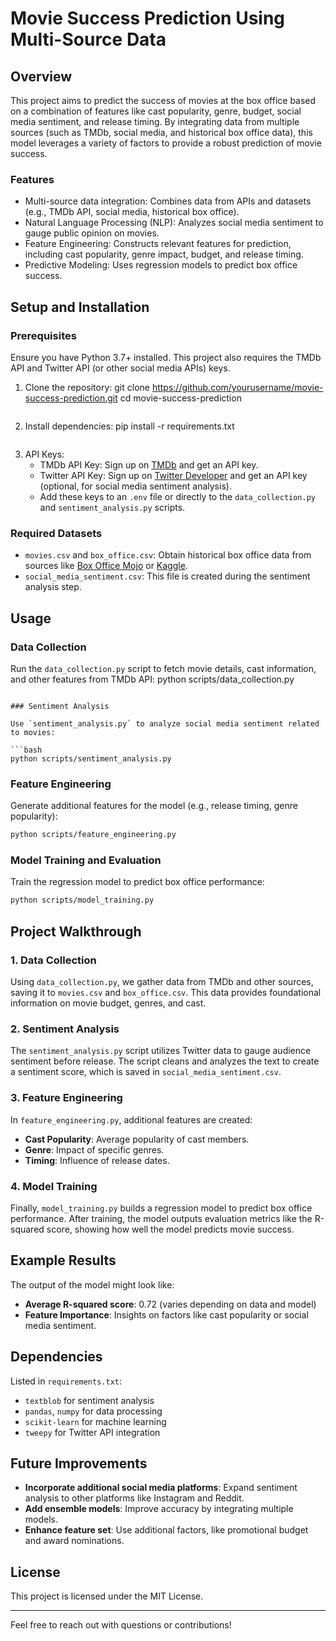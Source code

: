 # Movie Success Prediction Using Multi-Source Data

## Overview
This project aims to predict the success of movies at the box office based on a combination of features like cast popularity, genre, budget, social media sentiment, and release timing. By integrating data from multiple sources (such as TMDb, social media, and historical box office data), this model leverages a variety of factors to provide a robust prediction of movie success.

### Features
- Multi-source data integration: Combines data from APIs and datasets (e.g., TMDb API, social media, historical box office).
- Natural Language Processing (NLP): Analyzes social media sentiment to gauge public opinion on movies.
- Feature Engineering: Constructs relevant features for prediction, including cast popularity, genre impact, budget, and release timing.
- Predictive Modeling: Uses regression models to predict box office success.

## Setup and Installation

### Prerequisites

Ensure you have Python 3.7+ installed. This project also requires the TMDb API and Twitter API (or other social media APIs) keys.

1. Clone the repository:
    git clone https://github.com/yourusername/movie-success-prediction.git
    cd movie-success-prediction
    ```

2. Install dependencies:
    pip install -r requirements.txt
    ```

3. API Keys:
    - TMDb API Key: Sign up on [TMDb](https://www.themoviedb.org/) and get an API key.
    - Twitter API Key: Sign up on [Twitter Developer](https://developer.twitter.com/) and get an API key (optional, for social media sentiment analysis).
    - Add these keys to an `.env` file or directly to the `data_collection.py` and `sentiment_analysis.py` scripts.

### Required Datasets

- `movies.csv` and `box_office.csv`: Obtain historical box office data from sources like [Box Office Mojo](https://www.boxofficemojo.com/) or [Kaggle](https://www.kaggle.com/).
- `social_media_sentiment.csv`: This file is created during the sentiment analysis step.

## Usage

### Data Collection

Run the `data_collection.py` script to fetch movie details, cast information, and other features from TMDb API:
python scripts/data_collection.py
```

### Sentiment Analysis

Use `sentiment_analysis.py` to analyze social media sentiment related to movies:

```bash
python scripts/sentiment_analysis.py
```

### Feature Engineering

Generate additional features for the model (e.g., release timing, genre popularity):

```bash
python scripts/feature_engineering.py
```

### Model Training and Evaluation

Train the regression model to predict box office performance:

```bash
python scripts/model_training.py
```

## Project Walkthrough

### 1. Data Collection

Using `data_collection.py`, we gather data from TMDb and other sources, saving it to `movies.csv` and `box_office.csv`. This data provides foundational information on movie budget, genres, and cast.

### 2. Sentiment Analysis

The `sentiment_analysis.py` script utilizes Twitter data to gauge audience sentiment before release. The script cleans and analyzes the text to create a sentiment score, which is saved in `social_media_sentiment.csv`.

### 3. Feature Engineering

In `feature_engineering.py`, additional features are created:
- **Cast Popularity**: Average popularity of cast members.
- **Genre**: Impact of specific genres.
- **Timing**: Influence of release dates.

### 4. Model Training

Finally, `model_training.py` builds a regression model to predict box office performance. After training, the model outputs evaluation metrics like the R-squared score, showing how well the model predicts movie success.

## Example Results

The output of the model might look like:
- **Average R-squared score**: 0.72 (varies depending on data and model)
- **Feature Importance**: Insights on factors like cast popularity or social media sentiment.

## Dependencies

Listed in `requirements.txt`:
- `textblob` for sentiment analysis
- `pandas`, `numpy` for data processing
- `scikit-learn` for machine learning
- `tweepy` for Twitter API integration

## Future Improvements

- **Incorporate additional social media platforms**: Expand sentiment analysis to other platforms like Instagram and Reddit.
- **Add ensemble models**: Improve accuracy by integrating multiple models.
- **Enhance feature set**: Use additional factors, like promotional budget and award nominations.

## License

This project is licensed under the MIT License.

---

Feel free to reach out with questions or contributions!
